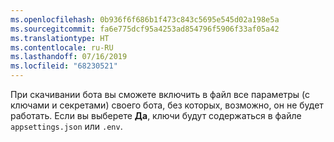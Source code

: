 ```yaml
---
ms.openlocfilehash: 0b936f6f686b1f473c843c5695e545d02a198e5a
ms.sourcegitcommit: fa6e775dcf95a4253ad854796f5906f33af05a42
ms.translationtype: HT
ms.contentlocale: ru-RU
ms.lasthandoff: 07/16/2019
ms.locfileid: "68230521"
---
```

При скачивании бота вы сможете включить в файл все параметры (с ключами и секретами) своего бота, без которых, возможно, он не будет работать. Если вы выберете **Да**, ключи будут содержаться в файле `appsettings.json` или `.env`.